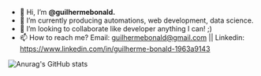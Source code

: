 - 👋 Hi, I’m <b>@guilhermebonald.</b>
- 🌱 I’m currently producing automations, web development, data science.
- 💞️ I’m looking to collaborate like developer anything I can! ;)
- 📫 How to reach me? Email: guilhermebonald@gmail.com || Linkedin: https://www.linkedin.com/in/guilherme-bonald-1963a9143

<!---
guilhermebonald/guilhermebonald is a ✨ special ✨ repository because its `README.md` (this file) appears on your GitHub profile.
You can click the Preview link to take a look at your changes.
--->
  ![Anurag's GitHub stats](https://github-readme-stats.vercel.app/api?username=guilhermebonald&theme=shades-of-purple&show_icons=true)
